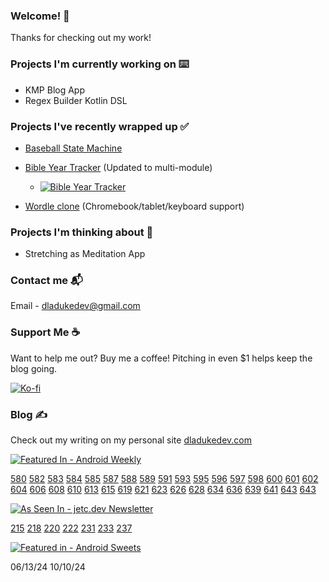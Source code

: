 ### Welcome! 👋

Thanks for checking out my work!

### Projects I'm currently working on ⌨️
- KMP Blog App
- Regex Builder Kotlin DSL

### Projects I've recently wrapped up ✅
- [Baseball State Machine](https://github.com/dladukedev/baseball-finite-state-machine/tree/main)
- [Bible Year Tracker](https://github.com/dladukedev/BibleYearTrackerAndroid) (Updated to multi-module)
  - [![Bible Year Tracker](https://img.shields.io/badge/Get_it_on-Google_Play-4C8460?logo=googleplay&logoColor=white)](https://play.google.com/store/apps/details?id=com.dladukedev.bibleyeartracker)

- [Wordle clone](https://github.com/dladukedev/wordle-clone-android) (Chromebook/tablet/keyboard support)

### Projects I'm thinking about 🤔
- Stretching as Meditation App

### Contact me 📬
Email - [dladukedev@gmail.com](mailto:dladukedev@gmail.com)

### Support Me ☕
Want to help me out? Buy me a coffee! Pitching in even $1 helps keep the blog going.

[![Ko-fi](https://img.shields.io/badge/Buy_me_a_Coffee_on-Ko--fi-FF5E5B?logo=Ko-fi&logoColor=white)](https://ko-fi.com/donovanjladuke)

### Blog ✍️
Check out my writing on my personal site [dladukedev.com](https://www.dladukedev.com)

[![Featured In - Android Weekly](https://img.shields.io/badge/Featured_In-Android_Weekly-0099CC?logoColor=white)](https://androidweekly.net)

[580](https://androidweekly.net/issues/issue-580)
[582](https://androidweekly.net/issues/issue-582)
[583](https://androidweekly.net/issues/issue-583)
[584](https://androidweekly.net/issues/issue-584)
[585](https://androidweekly.net/issues/issue-585)
[587](https://androidweekly.net/issues/issue-587)
[588](https://androidweekly.net/issues/issue-588)
[589](https://androidweekly.net/issues/issue-589)
[591](https://androidweekly.net/issues/issue-591)
[593](https://androidweekly.net/issues/issue-593)
[595](https://androidweekly.net/issues/issue-595)
[596](https://androidweekly.net/issues/issue-596)
[597](https://androidweekly.net/issues/issue-597)
[598](https://androidweekly.net/issues/issue-598)
[600](https://androidweekly.net/issues/issue-600)
[601](https://androidweekly.net/issues/issue-601)
[602](https://androidweekly.net/issues/issue-602)
[604](https://androidweekly.net/issues/issue-604)
[606](https://androidweekly.net/issues/issue-606)
[608](https://androidweekly.net/issues/issue-608)
[610](https://androidweekly.net/issues/issue-610)
[613](https://androidweekly.net/issues/issue-613)
[615](https://androidweekly.net/issues/issue-615)
[619](https://androidweekly.net/issues/issue-619)
[621](https://androidweekly.net/issues/issue-621)
[623](https://androidweekly.net/issues/issue-623)
[626](https://androidweekly.net/issues/issue-626)
[628](https://androidweekly.net/issues/issue-628)
[634](https://androidweekly.net/issues/issue-634)
[636](https://androidweekly.net/issues/issue-636)
[639](https://androidweekly.net/issues/issue-639)
[641](https://androidweekly.net/issues/issue-641)
[643](https://androidweekly.net/issues/issue-643)
[643](https://androidweekly.net/issues/issue-645)

[![As Seen In - jetc.dev Newsletter](https://img.shields.io/badge/As_Seen_In-jetc.dev_Newsletter-blue?logo=Jetpack+Compose&amp;logoColor=white)](https://jetc.dev/)

[215](https://jetc.dev/issues/215)
[218](https://jetc.dev/issues/218)
[220](https://jetc.dev/issues/220)
[222](https://jetc.dev/issues/222)
[231](https://jetc.dev/issues/231)
[233](https://jetc.dev/issues/233)
[237](https://jetc.dev/issues/237)

[![Featured in - Android Sweets](https://img.shields.io/badge/Featured%20in-Android%20Sweets-4C8772)](https://infinum.com/android-sweets/)

06/13/24
10/10/24
